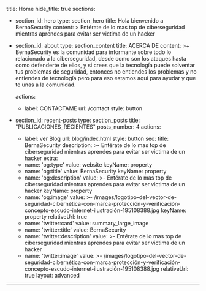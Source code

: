title: Home
hide_title: true
sections:
  - section_id: hero
    type: section_hero
    title: Hola bienvenido a BernaSecurity
    content: >
      Entérate de lo mas top de ciberseguridad mientras aprendes para evitar ser
      victima de un hacker
  - section_id: about
    type: section_content
    title: ACERCA DE
    content: >+
      BernaSecurity es la comunidad para informante sobre todo lo relacionado a
      la ciberseguridad, desde como son los ataques hasta como defenderte de
      ellos, y si crees que la tecnología puede solventar tus problemas de
      seguridad, entonces no entiendes los problemas y no entiendes de
      tecnología pero para eso estamos aquí para ayudar y que te unas a la
      comunidad.

    actions:
      - label: CONTACTAME
        url: /contact
        style: button
  - section_id: recent-posts
    type: section_posts
    title: "PUBLICACIONES\_RECIENTES"
    posts_number: 4
    actions:
      - label: ver Blog
        url: blog/index.html
        style: button
seo:
  title: BernaSecurity
  description: >-
    Entérate de lo mas top de ciberseguridad mientras aprendes para evitar ser
    victima de un hacker
  extra:
    - name: 'og:type'
      value: website
      keyName: property
    - name: 'og:title'
      value: BernaSecurity
      keyName: property
    - name: 'og:description'
      value: >-
        Entérate de lo mas top de ciberseguridad mientras aprendes para evitar
        ser victima de un hacker
      keyName: property
    - name: 'og:image'
      value: >-
        /images/logotipo-del-vector-de-seguridad-cibernética-con-marca-protección-y-verificación-concepto-escudo-internet-ilustración-195108388.jpg
      keyName: property
      relativeUrl: true
    - name: 'twitter:card'
      value: summary_large_image
    - name: 'twitter:title'
      value: BernaSecurity
    - name: 'twitter:description'
      value: >-
        Entérate de lo mas top de ciberseguridad mientras aprendes para evitar
        ser victima de un hacker
    - name: 'twitter:image'
      value: >-
        /images/logotipo-del-vector-de-seguridad-cibernética-con-marca-protección-y-verificación-concepto-escudo-internet-ilustración-195108388.jpg
      relativeUrl: true
layout: advanced
---
